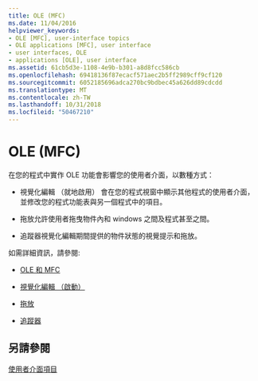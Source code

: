 ```yaml
---
title: OLE (MFC)
ms.date: 11/04/2016
helpviewer_keywords:
- OLE [MFC], user-interface topics
- OLE applications [MFC], user interface
- user interfaces, OLE
- applications [OLE], user interface
ms.assetid: 61cb5d3e-1108-4e9b-b301-a8d8fcc586cb
ms.openlocfilehash: 69418136f87ecacf571aec2b5ff2989cff9cf120
ms.sourcegitcommit: 6052185696adca270bc9bdbec45a626dd89cdcdd
ms.translationtype: MT
ms.contentlocale: zh-TW
ms.lasthandoff: 10/31/2018
ms.locfileid: "50467210"
---
```

# <a name="ole-mfc"></a>OLE (MFC)

在您的程式中實作 OLE 功能會影響您的使用者介面，以數種方式：

- 視覺化編輯 （就地啟用） 會在您的程式視窗中顯示其他程式的使用者介面，並修改您的程式功能表與另一個程式中的項目。

- 拖放允許使用者拖曳物件內和 windows 之間及程式甚至之間。

- 追蹤器視覺化編輯期間提供的物件狀態的視覺提示和拖放。

如需詳細資訊，請參閱:

- [OLE 和 MFC](../mfc/ole-in-mfc.md)

- [視覺化編輯 （啟動）](../mfc/activation-cpp.md)

- [拖放](../mfc/drag-and-drop-ole.md)

- [追蹤器](../mfc/trackers.md)

## <a name="see-also"></a>另請參閱

[使用者介面項目](../mfc/user-interface-elements-mfc.md)
